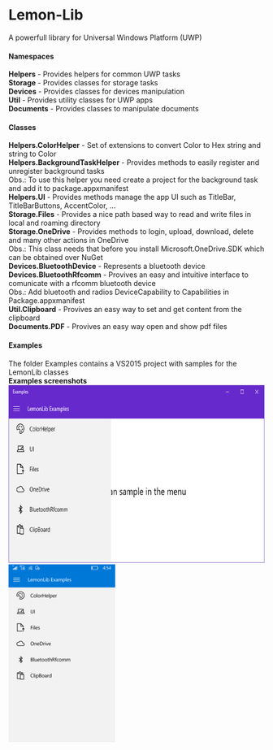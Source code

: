 # Lemon-Lib
A powerfull library for Universal Windows Platform (UWP)

<h4>Namespaces</h4>

<b>Helpers</b> - Provides helpers for common UWP tasks
<br/>
<b>Storage</b> - Provides classes for storage tasks
<br/>
<b>Devices</b> - Provides classes for devices manipulation
<br/>
<b>Util</b> - Provides utility classes for UWP apps
<br/>
<b>Documents</b> - Provides classes to manipulate documents

<h4>Classes</h4>

<b>Helpers.ColorHelper</b> - Set of extensions to convert Color to Hex string and string to Color
<br/>
<b>Helpers.BackgroundTaskHelper</b> - Provides methods to easily register and unregister background tasks
<br/>
Obs.: To use this helper you need create a project for the background task and add it to package.appxmanifest
<br/>
<b>Helpers.UI</b> - Provides methods manage the app UI such as TitleBar, TitleBarButtons, AccentColor, ...
<br/>
<b>Storage.Files</b> - Provides a nice path based way to read and write files in local and roaming directory
<br/>
<b>Storage.OneDrive</b> - Provides methods to login, upload, download, delete and many other actions in OneDrive
<br/>
Obs.: This class needs that before you install Microsoft.OneDrive.SDK which can be obtained over NuGet
<br/>
<b>Devices.BluetoothDevice</b> - Represents a bluetooth device
<br/>
<b>Devices.BluetoothRfcomm</b> - Provives an easy and intuitive interface to comunicate with a rfcomm bluetooth device
<br/>
Obs.: Add bluetooth and radios DeviceCapability to Capabilities in Package.appxmanifest
<br/>
<b>Util.Clipboard</b> - Provives an easy way to set and get content from the clipboard
<br/>
<b>Documents.PDF</b> - Provives an easy way open and show pdf files
<br/>


<h4>Examples</h4>

The folder Examples contains a VS2015 project with samples for the LemonLib classes
<br/>
<b>Examples screenshots</b>
<br/>
<img src="https://github.com/AlexanderSilvaB/Lemon-Lib/raw/master/Screenshots/Desktop.png" height="350px"/>
<img src="https://github.com/AlexanderSilvaB/Lemon-Lib/raw/master/Screenshots/Mobile.png" height="350px"/>
